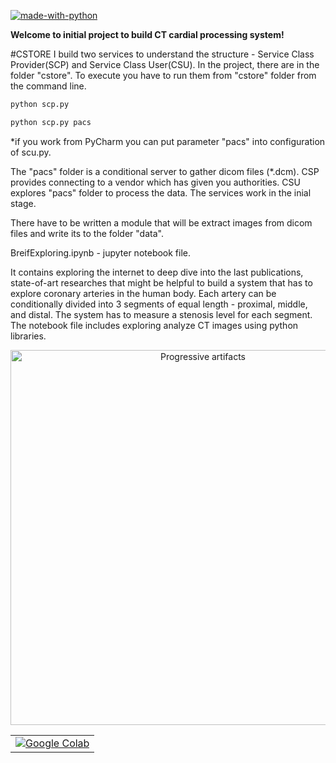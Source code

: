 [![made-with-python](https://img.shields.io/badge/Made%20with-Python-1f425f.svg)](https://www.python.org/)

**Welcome to initial project to build CT cardial processing system!**

#CSTORE
I build two services to understand the structure - Service Class Provider(SCP)
and Service Class User(CSU). 
In the project, there are in the folder "cstore". 
To execute you have to run them from "cstore" folder from the command line.

```bash
python scp.py
```
```bash
python scp.py pacs
```

*if you work from PyCharm you can put parameter "pacs" into configuration of scu.py.

The "pacs" folder is a conditional server to gather dicom files (*.dcm).
CSP provides connecting to a vendor which has given you authorities.
CSU explores "pacs" folder to process the data.
The services work in the inial stage.

There have to be written a module that will be extract images from dicom files and write its to the folder "data".

BreifExploring.ipynb - jupyter notebook file. 
<table align="center">
<tr>
         <td align="center">
            <a href=" https://colab.research.google.com/github.com/OctaviaOZ/Artery_Segment_Stenosis/blob/master/BreifExploring.ipynb">
                <img src="https://colab.research.google.com/assets/colab-badge.svg" alt="Google Colab">
            </a>
        </td>
</tr>
It contains exploring the internet to deep dive into the last publications, 
state-of-art researches that might be helpful to build a system that has to explore coronary arteries in the human body. 
Each artery can be conditionally divided into 3 segments of equal length - proximal, middle, and distal. 
The system has to measure a stenosis level for each segment. 
The notebook file includes exploring analyze CT images using python libraries.

<p align="center">
  <a href="https://faculty.washington.edu/jeff8rob/trauma-radiology-reference-resource/2-vascular/coronary-artery-segments/">
    <img style="width: 600px; overflow: hidden;" src="https://faculty.washington.edu/jeff8rob/wordpress/wp-content/uploads/2017/03/Coronary-artery-segments-1024x577.jpg" alt="Progressive artifacts">
  </a>
</p>

